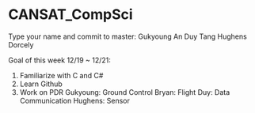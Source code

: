 # CANSAT_CompSci

Type your name and commit to master:
Gukyoung An
Duy Tang
Hughens Dorcely


Goal of this week 12/19 ~ 12/21:

1. Familiarize with C and C#
2. Learn Github
3. Work on PDR
	Gukyoung: Ground Control
	Bryan: Flight
	Duy: Data Communication
  Hughens: Sensor
